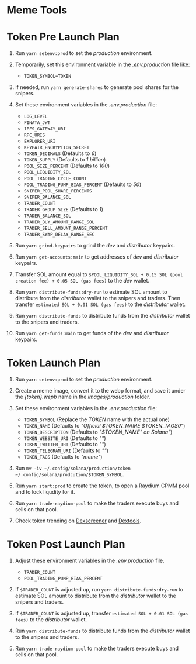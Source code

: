 # Meme Tools

# Token Pre Launch Plan

1. Run `yarn setenv:prod` to set the _production_ environment.

2. Temporarily, set this environment variable in the _.env.production_ file like:

    - `TOKEN_SYMBOL=TOKEN`

3. If needed, run `yarn generate-shares` to generate pool shares for the snipers.

4. Set these environment variables in the _.env.production_ file:

    - `LOG_LEVEL`
    - `PINATA_JWT`
    - `IPFS_GATEWAY_URI`
    - `RPC_URIS`
    - `EXPLORER_URI`
    - `KEYPAIR_ENCRYPTION_SECRET`
    - `TOKEN_DECIMALS` (Defaults to _6_)
    - `TOKEN_SUPPLY` (Defaults to _1 billion_)
    - `POOL_SIZE_PERCENT` (Defaults to _100_)
    - `POOL_LIQUIDITY_SOL`
    - `POOL_TRADING_CYCLE_COUNT`
    - `POOL_TRADING_PUMP_BIAS_PERCENT` (Defaults to _50_)
    - `SNIPER_POOL_SHARE_PERCENTS`
    - `SNIPER_BALANCE_SOL`
    - `TRADER_COUNT`
    - `TRADER_GROUP_SIZE` (Defaults to _1_)
    - `TRADER_BALANCE_SOL`
    - `TRADER_BUY_AMOUNT_RANGE_SOL`
    - `TRADER_SELL_AMOUNT_RANGE_PERCENT`
    - `TRADER_SWAP_DELAY_RANGE_SEC`

5. Run `yarn grind-keypairs` to grind the _dev_ and _distributor_ keypairs.

6. Run `yarn get-accounts:main` to get addresses of _dev_ and _distributor_ keypairs.

7. Transfer SOL amount equal to `$POOL_LIQUIDITY_SOL + 0.15 SOL (pool creation fee) + 0.05 SOL (gas fees)` to the _dev_ wallet.

8. Run `yarn distribute-funds:dry-run` to estimate SOL amount to distribute from the _distributor_ wallet to the snipers and traders. Then transfer `estimated SOL + 0.01 SOL (gas fees)` to the _distributor_ wallet.

9. Run `yarn distribute-funds` to distribute funds from the _distributor_ wallet to the snipers and traders.

10. Run `yarn get-funds:main` to get funds of the _dev_ and _distributor_ keypairs.

# Token Launch Plan

1. Run `yarn setenv:prod` to set the _production_ environment.

2. Create a meme image, convert it to the webp format, and save it under the _{token}.wepb_ name in the _images/production_ folder.

3. Set these environment variables in the _.env.production_ file:

    - `TOKEN_SYMBOL` (Replace the _TOKEN_ name with the actual one)
    - `TOKEN_NAME` (Defaults to _"Official $TOKEN_NAME $TOKEN_TAGS0"_)
    - `TOKEN_DESCRIPTION` (Defaults to _"$TOKEN_NAME" on Solana"_)
    - `TOKEN_WEBSITE_URI` (Defaults to _""_)
    - `TOKEN_TWITTER_URI` (Defaults to _""_)
    - `TOKEN_TELEGRAM_URI` (Defaults to _""_)
    - `TOKEN_TAGS` (Defaults to _"meme"_)

4. Run `mv -iv ~/.config/solana/production/token ~/.config/solana/prodcution/$TOKEN_SYMBOL`.

5. Run `yarn start:prod` to create the token, to open a Raydium CPMM pool and to lock liqudity for it.

6. Run `yarn trade-raydium-pool` to make the traders execute buys and sells on that pool.

7. Check token trending on [Dexscreener](https://dexscreener.com/?rankBy=trendingScoreM5&order=desc) and [Dextools](https://www.dextools.io/app/en/solana/pairs).

# Token Post Launch Plan

1. Adjust these environment variables in the _.env.production_ file.

    - `TRADER_COUNT`
    - `POOL_TRADING_PUMP_BIAS_PERCENT`

2. If `$TRADER_COUNT` is adjusted up, run `yarn distribute-funds:dry-run` to estimate SOL amount to distribute from the _distributor_ wallet to the snipers and traders.

3. If `$TRADER_COUNT` is adjusted up, transfer `estimated SOL + 0.01 SOL (gas fees)` to the _distributor_ wallet.

4. Run `yarn distribute-funds` to distribute funds from the _distributor_ wallet to the snipers and traders.

5. Run `yarn trade-raydium-pool` to make the traders execute buys and sells on that pool.

